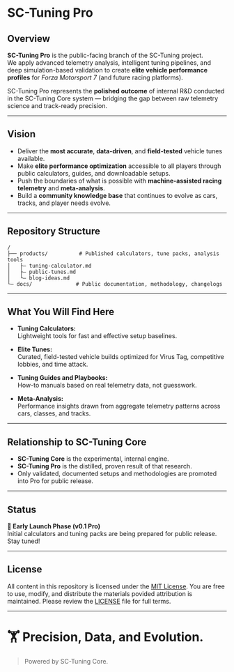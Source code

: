 # SC-Tuning Pro

## Overview

**SC-Tuning Pro** is the public-facing branch of the SC-Tuning project.  
We apply advanced telemetry analysis, intelligent tuning pipelines, and deep simulation-based validation to create **elite vehicle performance profiles** for *Forza Motorsport 7* (and future racing platforms).

SC-Tuning Pro represents the **polished outcome** of internal R&D conducted in the SC-Tuning Core system — bridging the gap between raw telemetry science and track-ready precision.

---

## Vision

- Deliver the **most accurate**, **data-driven**, and **field-tested** vehicle tunes available.
- Make **elite performance optimization** accessible to all players through public calculators, guides, and downloadable setups.
- Push the boundaries of what is possible with **machine-assisted racing telemetry** and **meta-analysis**.
- Build a **community knowledge base** that continues to evolve as cars, tracks, and player needs evolve.

---

## Repository Structure

```plaintext
/
├── products/          # Published calculators, tune packs, analysis tools
│   ├— tuning-calculator.md
│   ├— public-tunes.md
│   └— blog-ideas.md
└— docs/              # Public documentation, methodology, changelogs
```

---

## What You Will Find Here

- **Tuning Calculators:**  
  Lightweight tools for fast and effective setup baselines.

- **Elite Tunes:**  
  Curated, field-tested vehicle builds optimized for Virus Tag, competitive lobbies, and time attack.

- **Tuning Guides and Playbooks:**  
  How-to manuals based on real telemetry data, not guesswork.

- **Meta-Analysis:**  
  Performance insights drawn from aggregate telemetry patterns across cars, classes, and tracks.

---

## Relationship to SC-Tuning Core

- **SC-Tuning Core** is the experimental, internal engine.  
- **SC-Tuning Pro** is the distilled, proven result of that research.
- Only validated, documented setups and methodologies are promoted into Pro for public release.

---

## Status

**🚧 Early Launch Phase (v0.1 Pro)**  
Initial calculators and tuning packs are being prepared for public release.  
Stay tuned!

---

## License

All content in this repository is licensed under the [MIT License](./LICENSE).
You are free to use, modify, and distribute the materials povided attribution is maintained.
Please review the [LICENSE](./LICENSE) file for full terms.

---

# 🏋️ Precision, Data, and Evolution.

> Powered by SC-Tuning Core.


